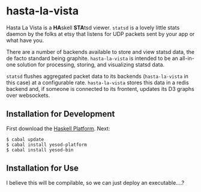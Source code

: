 hasta-la-vista
==============

Hasta La Vista is a **HA**skell **STA**tsd viewer. `statsd` is a lovely little
stats daemon by the folks at etsy that listens for UDP packets sent by your app
or what have you.

There are a number of backends available to store and view statsd data, the de
facto standard being graphite. `hasta-la-vista` is intended to be an all-in-one
solution for processing, storing, and visualizing statsd data.

`statsd` flushes aggregated packet data to its backends (`hasta-la-vista` in this
case) at a configurable rate. `hasta-la-vista` stores this data in a redis
backend and, if someone is connected to its frontent, updates its D3 graphs
over websockets.

Installation for Development
----------------------------

First download the [Haskell Platform](http://www.haskell.org/platform/). Next:

    $ cabal update
    $ cabal install yesod-platform
    $ cabal install yesod-bin


Installation for Use
--------------------

I believe this will be compilable, so we can just deploy an executable....?
